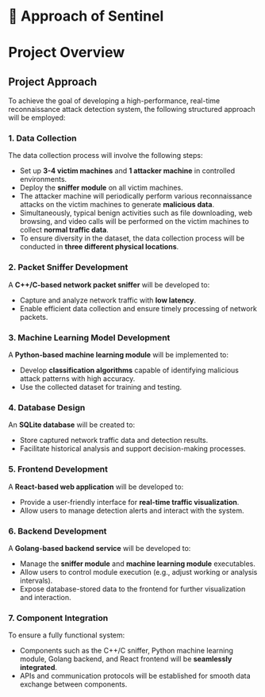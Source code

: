 # 🔎 Approach of Sentinel

# Project Overview

## Project Approach

To achieve the goal of developing a high-performance, real-time reconnaissance attack detection system, the following structured approach will be employed:

### 1. Data Collection
The data collection process will involve the following steps:
- Set up **3-4 victim machines** and **1 attacker machine** in controlled environments.
- Deploy the **sniffer module** on all victim machines.
- The attacker machine will periodically perform various reconnaissance attacks on the victim machines to generate **malicious data**.
- Simultaneously, typical benign activities such as file downloading, web browsing, and video calls will be performed on the victim machines to collect **normal traffic data**.
- To ensure diversity in the dataset, the data collection process will be conducted in **three different physical locations**.

### 2. Packet Sniffer Development
A **C++/C-based network packet sniffer** will be developed to:
- Capture and analyze network traffic with **low latency**.
- Enable efficient data collection and ensure timely processing of network packets.

### 3. Machine Learning Model Development
A **Python-based machine learning module** will be implemented to:
- Develop **classification algorithms** capable of identifying malicious attack patterns with high accuracy.
- Use the collected dataset for training and testing.

### 4. Database Design
An **SQLite database** will be created to:
- Store captured network traffic data and detection results.
- Facilitate historical analysis and support decision-making processes.

### 5. Frontend Development
A **React-based web application** will be developed to:
- Provide a user-friendly interface for **real-time traffic visualization**.
- Allow users to manage detection alerts and interact with the system.

### 6. Backend Development
A **Golang-based backend service** will be developed to:
- Manage the **sniffer module** and **machine learning module** executables.
- Allow users to control module execution (e.g., adjust working or analysis intervals).
- Expose database-stored data to the frontend for further visualization and interaction.

### 7. Component Integration
To ensure a fully functional system:
- Components such as the C++/C sniffer, Python machine learning module, Golang backend, and React frontend will be **seamlessly integrated**.
- APIs and communication protocols will be established for smooth data exchange between components.
